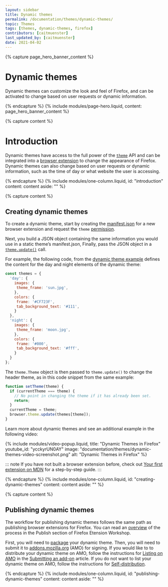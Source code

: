 ```yaml
---
layout: sidebar
title: Dynamic themes
permalink: /documentation/themes/dynamic-themes/
topic: Themes
tags: [themes, dynamic-themes, firefox]
contributors: [caitmuenster]
last_updated_by: [caitmuenster]
date: 2021-04-02 
---
```


<!-- Page Hero Banner -->

{% capture page_hero_banner_content %}

# Dynamic themes
Dynamic themes can customize the look and feel of Firefox, and can be activated to change based on user requests or dynamic information. 

{% endcapture %}
{% include modules/page-hero.liquid,
    content: page_hero_banner_content
%}

<!-- End Page Hero Banner -->

<!-- Single Column Body Module -->

{% capture content %}

# Introduction
Dynamic themes have access to the full power of the [`theme`](https://developer.mozilla.org/docs/Mozilla/Add-ons/WebExtensions/API/theme) API and can be integrated into a [browser extension](https://developer.mozilla.org/docs/Mozilla/Add-ons/WebExtensions/What_are_WebExtensions) to change the appearance of Firefox. Dynamic themes can also change based on user requests or dynamic information, such as the time of day or what website the user is accessing.

{% endcapture %}
{% include modules/one-column.liquid,
  id: "introduction"
  content: content
  aside: ""
%}

<!-- END: Content with Table of Contents -->

<!-- Single Column Body Module -->

{% capture content %}

## Creating dynamic themes

To create a dynamic theme, start by creating the [manifest.json](https://developer.mozilla.org/docs/Mozilla/Add-ons/WebExtensions/manifest.json) for a new browser extension and request the  `theme` [permission](https://developer.mozilla.org/docs/Mozilla/Add-ons/WebExtensions/manifest.json/permissions).

 Next, you build a JSON object containing the same information you would use in a static theme’s manifest.json, Finally, pass the JSON object in a [`theme.update()`](https://developer.mozilla.org/docs/Mozilla/Add-ons/WebExtensions/API/theme/update) call.

For example, the following code, from the [dynamic theme example](https://github.com/mdn/webextensions-examples/tree/master/dynamic-theme) defines the content for the day and night elements of the dynamic theme:

 <!-- Syntax Highlighting -->

```js
const themes = {
  'day': {
    images: {
     theme_frame: 'sun.jpg',
    },
    colors: {
     frame: '#CF723F',
     tab_background_text: '#111',
    }
  },
  'night': {
    images: {
     theme_frame: 'moon.jpg',
    },
    colors: {
     frame: '#000',
     tab_background_text: '#fff',
    }
  }
};
```
<!-- END: Syntax Highlighting -->

The `theme.Theme` object is then passed to `theme.update()` to change the header theme, as in this code snippet from the same example:

```js
function setTheme(theme) {
  if (currentTheme === theme) {
    // No point in changing the theme if it has already been set.
    return;
  }
  currentTheme = theme;
  browser.theme.update(themes[theme]);
}
```

Learn more about dynamic themes and see an additional example in the following video:

<!-- Video Popup Thumbnail -->

{% include modules/video-popup.liquid,
	title: "Dynamic Themes in Firefox"
	youtube_id: "ycckyrUN0AY"
	image: "documentation/themes/dynamic-themes-video-screenshot.png"
	alt: "Dynamic Themes in Firefox"
%}

<!-- END: Video Popup Thumbnail -->

::: note
If you have not built a browser extension before, check out [Your first extension on MDN](https://developer.mozilla.org/docs/Mozilla/Add-ons/WebExtensions/Your_first_WebExtension) for a step-by-step guide.
:::

{% endcapture %}
{% include modules/one-column.liquid,
  id: "creating-dynamic-themes"
  content: content
  aside: ""
%}

<!-- END: Single Column Body Module -->

<!-- Single Column Body Module -->

{% capture content %}

## Publishing dynamic themes 

The workflow for publishing dynamic themes follows the same path as publishing browser extensions for Firefox. You can read an [overview](/documentation/publish/) of the process in the Publish section of Firefox Etension Workshop. 

First, you will need to [package](/documentation/publish/package-your-extension/) your dynamic theme. Then, you will need to submit it to [addons.mozilla.org](https://addons.mozilla.org?utm_source=extensionworkshop.com&utm_medium=referral&utm_content=dynamic-themes) (AMO) for signing. If you would like to to distribute your dynamic theme on AMO, follow the instructions for [Listing on AMO](/documentation/publish/submitting-an-add-on/#listing-on-amo) in the [Submitting an add-on](/documentation/publish/submitting-an-add-on/) article. If you do not want to list your dynamic theme on AMO, follow the instructions for [Self-distribution](documentation/publish/submitting-an-add-on/#self-distribution). 

{% endcapture %}
{% include modules/one-column.liquid,
  id: "publishing-dynamic-themes"
  content: content
  aside: ""
%}

<!-- END: Single Column Body Module -->

